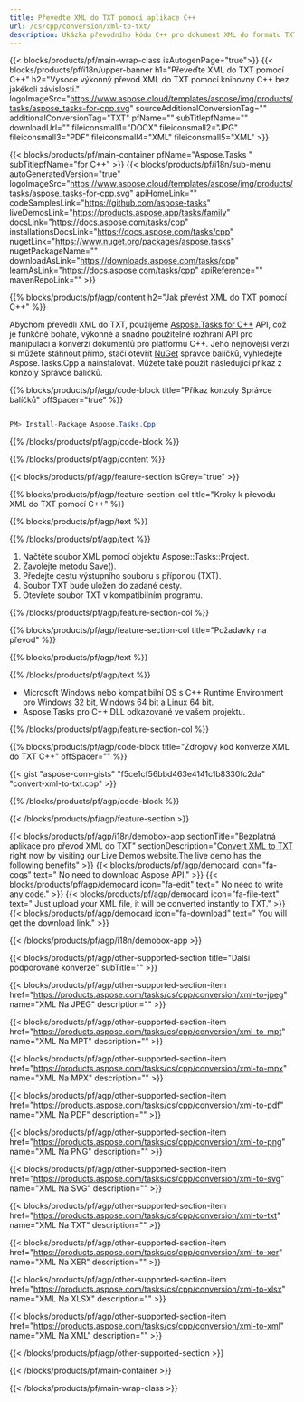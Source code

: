 ```yaml
---
title: Převeďte XML do TXT pomocí aplikace C++ 
url: /cs/cpp/conversion/xml-to-txt/ 
description: Ukázka převodního kódu C++ pro dokument XML do formátu TXT. Použijte ukázkový kód pro dávkový převod XML do TXT v jakékoli aplikaci C++.
---
```


{{< blocks/products/pf/main-wrap-class isAutogenPage="true">}}
{{< blocks/products/pf/i18n/upper-banner h1="Převeďte XML do TXT pomocí C++" h2="Vysoce výkonný převod XML do TXT pomocí knihovny C++ bez jakékoli závislosti." logoImageSrc="https://www.aspose.cloud/templates/aspose/img/products/tasks/aspose_tasks-for-cpp.svg" sourceAdditionalConversionTag="" additionalConversionTag="TXT" pfName="" subTitlepfName="" downloadUrl="" fileiconsmall1="DOCX" fileiconsmall2="JPG" fileiconsmall3="PDF" fileiconsmall4="XML" fileiconsmall5="XML" >}}

{{< blocks/products/pf/main-container pfName="Aspose.Tasks " subTitlepfName="for C++" >}}
{{< blocks/products/pf/i18n/sub-menu autoGeneratedVersion="true" logoImageSrc="https://www.aspose.cloud/templates/aspose/img/products/tasks/aspose_tasks-for-cpp.svg" apiHomeLink="" codeSamplesLink="https://github.com/aspose-tasks" liveDemosLink="https://products.aspose.app/tasks/family" docsLink="https://docs.aspose.com/tasks/cpp" installationsDocsLink="https://docs.aspose.com/tasks/cpp" nugetLink="https://www.nuget.org/packages/aspose.tasks" nugetPackageName="" downloadAsLink="https://downloads.aspose.com/tasks/cpp" learnAsLink="https://docs.aspose.com/tasks/cpp" apiReference="" mavenRepoLink="" >}}

{{% blocks/products/pf/agp/content h2="Jak převést XML do TXT pomocí C++" %}}

 Abychom převedli XML do TXT, použijeme
 [Aspose.Tasks for C++](https://products.aspose.com/tasks/cpp)
 API, což je funkčně bohaté, výkonné a snadno použitelné rozhraní API pro manipulaci a konverzi dokumentů pro platformu C++. Jeho nejnovější verzi si můžete stáhnout přímo, stačí otevřít
 [NuGet](https://www.nuget.org/packages/aspose.tasks)
 správce balíčků, vyhledejte
 Aspose.Tasks.Cpp
 a nainstalovat. Můžete také použít následující příkaz z konzoly Správce balíčků.

{{% blocks/products/pf/agp/code-block title="Příkaz konzoly Správce balíčků" offSpacer="true" %}}

```cs

PM> Install-Package Aspose.Tasks.Cpp

```

{{% /blocks/products/pf/agp/code-block %}}

{{% /blocks/products/pf/agp/content %}}

{{< blocks/products/pf/agp/feature-section isGrey="true" >}}

{{% blocks/products/pf/agp/feature-section-col title="Kroky k převodu XML do TXT pomocí C++" %}}

{{% blocks/products/pf/agp/text %}}


{{% /blocks/products/pf/agp/text %}}

1. Načtěte soubor XML pomocí objektu Aspose::Tasks::Project.
1. Zavolejte metodu Save().
1. Předejte cestu výstupního souboru s příponou (TXT).
1. Soubor TXT bude uložen do zadané cesty.
1. Otevřete soubor TXT v kompatibilním programu.

{{% /blocks/products/pf/agp/feature-section-col %}}

{{% blocks/products/pf/agp/feature-section-col title="Požadavky na převod" %}}

{{% blocks/products/pf/agp/text %}}


{{% /blocks/products/pf/agp/text %}}

- Microsoft Windows nebo kompatibilní OS s C++ Runtime Environment pro Windows 32 bit, Windows 64 bit a Linux 64 bit.
- Aspose.Tasks pro C++ DLL odkazované ve vašem projektu.

{{% /blocks/products/pf/agp/feature-section-col %}}

{{% blocks/products/pf/agp/code-block title="Zdrojový kód konverze XML do TXT C++" offSpacer="" %}}

{{< gist "aspose-com-gists" "f5ce1cf56bbd463e4141c1b8330fc2da" "convert-xml-to-txt.cpp" >}}

{{% /blocks/products/pf/agp/code-block %}}

{{< /blocks/products/pf/agp/feature-section >}}

<!-- aboutfile Starts -->

{{< blocks/products/pf/agp/i18n/demobox-app sectionTitle="Bezplatná aplikace pro převod XML do TXT" sectionDescription="[Convert XML to TXT](https://products.aspose.app/tasks/conversion/xml-to-txt) right now by visiting our Live Demos website.The live demo has the following benefits" >}}
        {{< blocks/products/pf/agp/democard icon="fa-cogs" text=" No need to download Aspose API." >}}
        {{< blocks/products/pf/agp/democard icon="fa-edit" text=" No need to write any code." >}}
        {{< blocks/products/pf/agp/democard icon="fa-file-text" text=" Just upload your XML file, it will be converted instantly to TXT." >}}
        {{< blocks/products/pf/agp/democard icon="fa-download" text=" You will get the download link." >}}

{{< /blocks/products/pf/agp/i18n/demobox-app >}}

<!-- aboutfile Ends -->

{{< blocks/products/pf/agp/other-supported-section title="Další podporované konverze" subTitle="" >}}

{{< blocks/products/pf/agp/other-supported-section-item href="https://products.aspose.com/tasks/cs/cpp/conversion/xml-to-jpeg" name="XML Na JPEG" description="" >}}

{{< blocks/products/pf/agp/other-supported-section-item href="https://products.aspose.com/tasks/cs/cpp/conversion/xml-to-mpt" name="XML Na MPT" description="" >}}

{{< blocks/products/pf/agp/other-supported-section-item href="https://products.aspose.com/tasks/cs/cpp/conversion/xml-to-mpx" name="XML Na MPX" description="" >}}

{{< blocks/products/pf/agp/other-supported-section-item href="https://products.aspose.com/tasks/cs/cpp/conversion/xml-to-pdf" name="XML Na PDF" description="" >}}

{{< blocks/products/pf/agp/other-supported-section-item href="https://products.aspose.com/tasks/cs/cpp/conversion/xml-to-png" name="XML Na PNG" description="" >}}

{{< blocks/products/pf/agp/other-supported-section-item href="https://products.aspose.com/tasks/cs/cpp/conversion/xml-to-svg" name="XML Na SVG" description="" >}}

{{< blocks/products/pf/agp/other-supported-section-item href="https://products.aspose.com/tasks/cs/cpp/conversion/xml-to-txt" name="XML Na TXT" description="" >}}

{{< blocks/products/pf/agp/other-supported-section-item href="https://products.aspose.com/tasks/cs/cpp/conversion/xml-to-xer" name="XML Na XER" description="" >}}

{{< blocks/products/pf/agp/other-supported-section-item href="https://products.aspose.com/tasks/cs/cpp/conversion/xml-to-xlsx" name="XML Na XLSX" description="" >}}

{{< blocks/products/pf/agp/other-supported-section-item href="https://products.aspose.com/tasks/cs/cpp/conversion/xml-to-xml" name="XML Na XML" description="" >}}



{{< /blocks/products/pf/agp/other-supported-section >}}

{{< /blocks/products/pf/main-container >}}
    
{{< /blocks/products/pf/main-wrap-class >}}